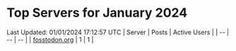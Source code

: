 # Top Servers for January 2024
Last Updated: 01/01/2024 17:12:57 UTC
| Server | Posts | Active Users |
| -- | -- | -- |
| [fosstodon.org](https://fosstodon.org/tags/PowerShell) | 1 | 1 |
